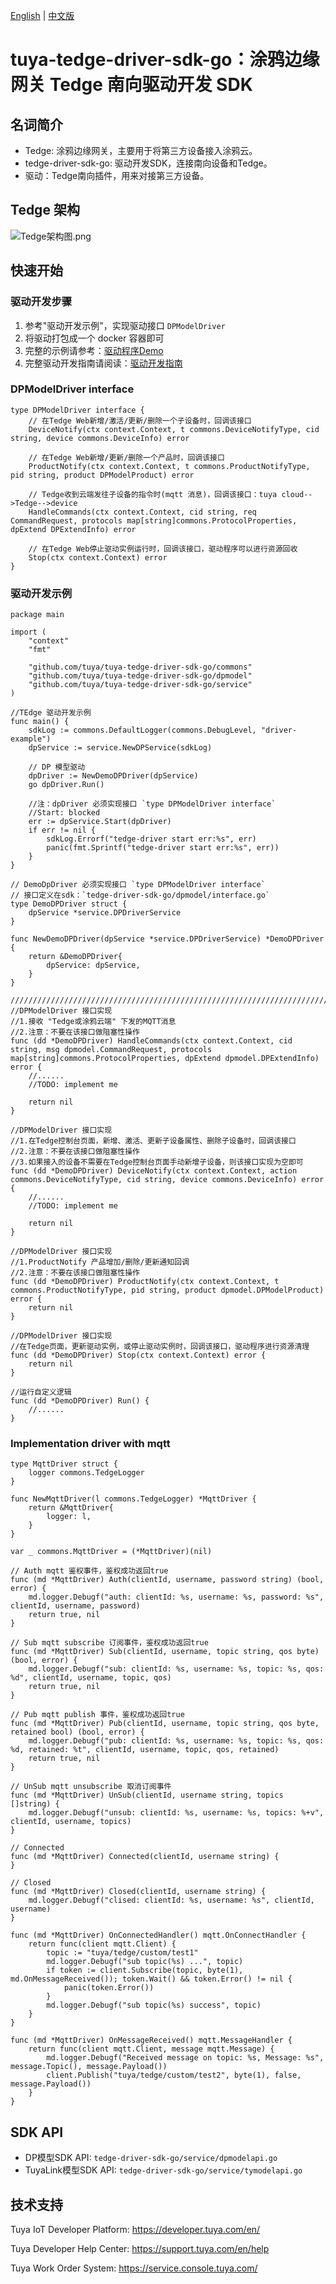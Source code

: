 [English](README.md) | [中文版](README_CN.md)
# tuya-tedge-driver-sdk-go：涂鸦边缘网关 Tedge 南向驱动开发 SDK

## 名词简介
* Tedge: 涂鸦边缘网关，主要用于将第三方设备接入涂鸦云。
* tedge-driver-sdk-go: 驱动开发SDK，连接南向设备和Tedge。
* 驱动：Tedge南向插件，用来对接第三方设备。

## Tedge 架构
![Tedge架构图.png](./docs/images/Tedge架构图1.png)

## 快速开始

### 驱动开发步骤
1. 参考"驱动开发示例"，实现驱动接口 `DPModelDriver`
2. 将驱动打包成一个 docker 容器即可
3. 完整的示例请参考：[驱动程序Demo](https://github.com/tuya/tuya-tedge-driver-example)
4. 完整驱动开发指南请阅读：[驱动开发指南](./docs/summary.md)

### DPModelDriver interface
```golang
type DPModelDriver interface {
	// 在Tedge Web新增/激活/更新/删除一个子设备时，回调该接口
	DeviceNotify(ctx context.Context, t commons.DeviceNotifyType, cid string, device commons.DeviceInfo) error

	// 在Tedge Web新增/更新/删除一个产品时，回调该接口
	ProductNotify(ctx context.Context, t commons.ProductNotifyType, pid string, product DPModelProduct) error

	// Tedge收到云端发往子设备的指令时(mqtt 消息)，回调该接口：tuya cloud-->Tedge-->device
	HandleCommands(ctx context.Context, cid string, req CommandRequest, protocols map[string]commons.ProtocolProperties, dpExtend DPExtendInfo) error
    
    // 在Tedge Web停止驱动实例运行时，回调该接口，驱动程序可以进行资源回收
	Stop(ctx context.Context) error
}
```

### 驱动开发示例
```golang
package main

import (
	"context"
	"fmt"

	"github.com/tuya/tuya-tedge-driver-sdk-go/commons"
	"github.com/tuya/tuya-tedge-driver-sdk-go/dpmodel"
	"github.com/tuya/tuya-tedge-driver-sdk-go/service"
)

//TEdge 驱动开发示例
func main() {
	sdkLog := commons.DefaultLogger(commons.DebugLevel, "driver-example")
	dpService := service.NewDPService(sdkLog)

	// DP 模型驱动
	dpDriver := NewDemoDPDriver(dpService)
	go dpDriver.Run()

	//注：dpDriver 必须实现接口 `type DPModelDriver interface`
	//Start: blocked
	err := dpService.Start(dpDriver)
	if err != nil {
		sdkLog.Errorf("tedge-driver start err:%s", err)
		panic(fmt.Sprintf("tedge-driver start err:%s", err))
	}
}

// DemoDpDriver 必须实现接口 `type DPModelDriver interface`
// 接口定义在sdk：`tedge-driver-sdk-go/dpmodel/interface.go`
type DemoDPDriver struct {
	dpService *service.DPDriverService
}

func NewDemoDPDriver(dpService *service.DPDriverService) *DemoDPDriver {
	return &DemoDPDriver{
		dpService: dpService,
	}
}

/////////////////////////////////////////////////////////////////////////////////////////////////////
//DPModelDriver 接口实现
//1.接收 "Tedge或涂鸦云端" 下发的MQTT消息
//2.注意：不要在该接口做阻塞性操作
func (dd *DemoDPDriver) HandleCommands(ctx context.Context, cid string, msg dpmodel.CommandRequest, protocols map[string]commons.ProtocolProperties, dpExtend dpmodel.DPExtendInfo) error {
	//......
	//TODO: implement me

	return nil
}

//DPModelDriver 接口实现
//1.在Tedge控制台页面，新增、激活、更新子设备属性、删除子设备时，回调该接口
//2.注意：不要在该接口做阻塞性操作
//3.如果接入的设备不需要在Tedge控制台页面手动新增子设备，则该接口实现为空即可
func (dd *DemoDPDriver) DeviceNotify(ctx context.Context, action commons.DeviceNotifyType, cid string, device commons.DeviceInfo) error {
	//......
	//TODO: implement me

	return nil
}

//DPModelDriver 接口实现
//1.ProductNotify 产品增加/删除/更新通知回调
//2.注意：不要在该接口做阻塞性操作
func (dd *DemoDPDriver) ProductNotify(ctx context.Context, t commons.ProductNotifyType, pid string, product dpmodel.DPModelProduct) error {
	return nil
}

//DPModelDriver 接口实现
//在Tedge页面，更新驱动实例，或停止驱动实例时，回调该接口，驱动程序进行资源清理
func (dd *DemoDPDriver) Stop(ctx context.Context) error {
	return nil
}

//运行自定义逻辑
func (dd *DemoDPDriver) Run() {
	//......
}

```

### Implementation driver with mqtt

```golang
type MqttDriver struct {
	logger commons.TedgeLogger
}

func NewMqttDriver(l commons.TedgeLogger) *MqttDriver {
	return &MqttDriver{
		logger: l,
	}
}

var _ commons.MqttDriver = (*MqttDriver)(nil)

// Auth mqtt 鉴权事件，鉴权成功返回true
func (md *MqttDriver) Auth(clientId, username, password string) (bool, error) {
	md.logger.Debugf("auth: clientId: %s, username: %s, password: %s", clientId, username, password)
	return true, nil
}

// Sub mqtt subscribe 订阅事件，鉴权成功返回true
func (md *MqttDriver) Sub(clientId, username, topic string, qos byte) (bool, error) {
	md.logger.Debugf("sub: clientId: %s, username: %s, topic: %s, qos: %d", clientId, username, topic, qos)
	return true, nil
}

// Pub mqtt publish 事件，鉴权成功返回true
func (md *MqttDriver) Pub(clientId, username, topic string, qos byte, retained bool) (bool, error) {
	md.logger.Debugf("pub: clientId: %s, username: %s, topic: %s, qos: %d, retained: %t", clientId, username, topic, qos, retained)
	return true, nil
}

// UnSub mqtt unsubscribe 取消订阅事件
func (md *MqttDriver) UnSub(clientId, username string, topics []string) {
	md.logger.Debugf("unsub: clientId: %s, username: %s, topics: %+v", clientId, username, topics)
}

// Connected
func (md *MqttDriver) Connected(clientId, username string) {
}

// Closed
func (md *MqttDriver) Closed(clientId, username string) {
	md.logger.Debugf("clised: clientId: %s, username: %s", clientId, username)
}

func (md *MqttDriver) OnConnectedHandler() mqtt.OnConnectHandler {
	return func(client mqtt.Client) {
		topic := "tuya/tedge/custom/test1"
		md.logger.Debugf("sub topic(%s) ...", topic)
		if token := client.Subscribe(topic, byte(1), md.OnMessageReceived()); token.Wait() && token.Error() != nil {
			panic(token.Error())
		}
		md.logger.Debugf("sub topic(%s) success", topic)
	}
}

func (md *MqttDriver) OnMessageReceived() mqtt.MessageHandler {
	return func(client mqtt.Client, message mqtt.Message) {
		md.logger.Debugf("Received message on topic: %s, Message: %s", message.Topic(), message.Payload())
		client.Publish("tuya/tedge/custom/test2", byte(1), false, message.Payload())
	}
}
```

## SDK API
* DP模型SDK API: `tedge-driver-sdk-go/service/dpmodelapi.go`
* TuyaLink模型SDK API: `tedge-driver-sdk-go/service/tymodelapi.go`

## 技术支持
Tuya IoT Developer Platform: https://developer.tuya.com/en/

Tuya Developer Help Center: https://support.tuya.com/en/help

Tuya Work Order System: https://service.console.tuya.com/